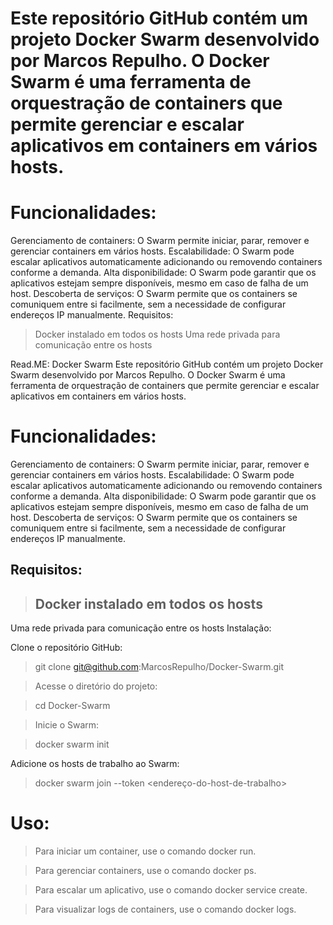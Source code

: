 # Este repositório GitHub contém um projeto Docker Swarm desenvolvido por Marcos Repulho. O Docker Swarm é uma ferramenta de orquestração de containers que permite gerenciar e escalar aplicativos em containers em vários hosts.





# Funcionalidades:

Gerenciamento de containers: O Swarm permite iniciar, parar, remover e gerenciar containers em vários hosts.
Escalabilidade: O Swarm pode escalar aplicativos automaticamente adicionando ou removendo containers conforme a demanda.
Alta disponibilidade: O Swarm pode garantir que os aplicativos estejam sempre disponíveis, mesmo em caso de falha de um host.
Descoberta de serviços: O Swarm permite que os containers se comuniquem entre si facilmente, sem a necessidade de configurar endereços IP manualmente.
Requisitos:

>Docker instalado em todos os hosts
>Uma rede privada para comunicação entre os hosts


Read.ME: Docker Swarm
Este repositório GitHub contém um projeto Docker Swarm desenvolvido por Marcos Repulho. O Docker Swarm é uma ferramenta de orquestração de containers que permite gerenciar e escalar aplicativos em containers em vários hosts.

# Funcionalidades:

Gerenciamento de containers: O Swarm permite iniciar, parar, remover e gerenciar containers em vários hosts.
Escalabilidade: O Swarm pode escalar aplicativos automaticamente adicionando ou removendo containers conforme a demanda.
Alta disponibilidade: O Swarm pode garantir que os aplicativos estejam sempre disponíveis, mesmo em caso de falha de um host.
 Descoberta de serviços: O Swarm permite que os containers se comuniquem entre si facilmente, sem a necessidade de configurar endereços IP manualmente.

## Requisitos:

> ## Docker instalado em todos os hosts
Uma rede privada para comunicação entre os hosts
Instalação:

Clone o repositório GitHub:

> git clone git@github.com:MarcosRepulho/Docker-Swarm.git

> Acesse o diretório do projeto:

> cd Docker-Swarm

> Inicie o Swarm:

> docker swarm init

Adicione os hosts de trabalho ao Swarm:

> docker swarm join --token <token-de-trabalho> <endereço-do-host-de-trabalho>


# Uso:

> Para iniciar um container, use o comando docker run.

> Para gerenciar containers, use o comando docker ps.

>  Para escalar um aplicativo, use o comando docker service create.

> Para visualizar logs de containers, use o comando docker logs.
